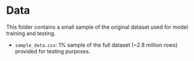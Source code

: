 # Data

This folder contains a small sample of the original dataset used for model training and testing.

- `sample_data.csv`: 1% sample of the full dataset (~2.8 million rows) provided for testing purposes.
